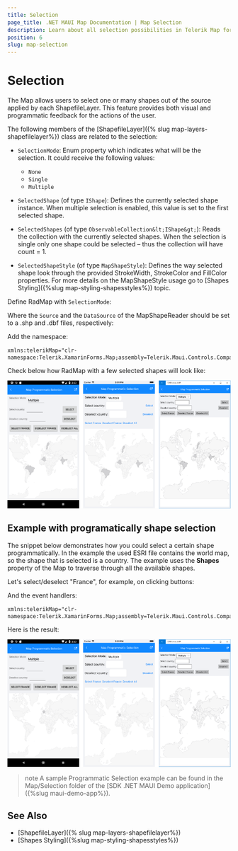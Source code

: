 ```yaml
---
title: Selection
page_title: .NET MAUI Map Documentation | Map Selection
description: Learn about all selection possibilities in Telerik Map for .NET MAUI control.
position: 6
slug: map-selection
---
```


# Selection

The Map allows users to select one or many shapes out of the source applied by each ShapefileLayer. This feature provides both visual and programmatic feedback for the actions of the user. 

The following members of the [ShapefileLayer]({% slug map-layers-shapefilelayer%}) class are related to the selection: 

* `SelectionMode`: Enum property which indicates what will be the selection. It could receive the following values:
	* `None`
	* `Single`
	* `Multiple`

* `SelectedShape` (of type `IShape`): Defines the currently selected shape instance. When multiple selection is enabled, this value is set to the first selected shape. 
* `SelectedShapes` (of type `ObservableCollection&lt;IShape&gt;`): Reads the collection with the currently selected shapes. When the selection is single only one shape could be selected – thus the collection will have count = 1. 

* `SelectedShapeStyle` (of type `MapShapeStyle`): Defines the way selected shape look through the provided StrokeWidth, StrokeColor and FillColor properties. For more details on the MapShapeStyle usage go to [Shapes Styling]({%slug map-styling-shapesstyles%}) topic.

Define RadMap with `SelectionMode`:

<snippet id='map-selection-mode-xaml' />

Where the `Source` and the `DataSource` of the MapShapeReader should be set to a .shp and .dbf files, respectively:

<snippet id='map-selection-settintsource' />

Add the namespace:

```XAML
xmlns:telerikMap="clr-namespace:Telerik.XamarinForms.Map;assembly=Telerik.Maui.Controls.Compatibility"
```

Check below how RadMap with a few selected shapes will look like:

![Map Multiple Selection](images/map_multiple_selection.png)

## Example with programatically shape selection

The snippet below demonstrates how you could select a certain shape programmatically. In the example the used ESRI file contains the world map, so the shape that is selected is a country. The example uses the **Shapes** property of the Map to traverse through all the available shapes.

Let's select/deselect "France", for example, on clicking buttons:

<snippet id='map-selectshapes-xaml' />

And the event handlers:

<snippet id='map-selection-runtime-code' />

```XAML
xmlns:telerikMap="clr-namespace:Telerik.XamarinForms.Map;assembly=Telerik.Maui.Controls.Compatibility"
```

Here is the result:

![Map Programmatic Selection](images/map_programmatic_selection.png)

>note A sample Programmatic Selection example can be found in the Map/Selection folder of the [SDK .NET MAUI Demo application]({%slug maui-demo-app%}).

## See Also

- [ShapefileLayer]({% slug map-layers-shapefilelayer%})
- [Shapes Styling]({%slug map-styling-shapesstyles%})

